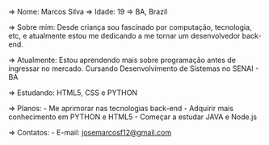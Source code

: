 => Nome: Marcos Silva
=> Idade: 19
=> BA, Brazil

=> Sobre mim:
    Desde criança sou fascinado por computação, tecnologia, etc, e atualmente estou me dedicando a me tornar um desenvolvedor back-end.
   
=> Atualmente:
    Estou aprendendo mais sobre programação antes de ingressar no mercado. Cursando Desenvolvimento de Sistemas no SENAI - BA 

=> Estudando:
    HTML5, CSS e PYTHON
    
=> Planos:
    - Me aprimorar nas tecnologias back-end
    - Adquirir mais conhecimento em PYTHON e HTML5
    - Começar a estudar JAVA e Node.js
    
=> Contatos:
    - E-mail: josemarcosf12@gmail.com
